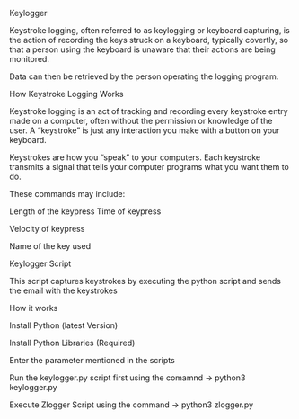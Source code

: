 Keylogger

Keystroke logging, often referred to as keylogging or keyboard capturing, is the action of recording the keys struck on a keyboard, typically covertly, so that a person using the keyboard is unaware that their actions are being monitored.

Data can then be retrieved by the person operating the logging program.

How Keystroke Logging Works

Keystroke logging is an act of tracking and recording every keystroke entry made on a computer, often without the permission or knowledge of the user. A “keystroke” is just any interaction you make with a button on your keyboard.

Keystrokes are how you “speak” to your computers. Each keystroke transmits a signal that tells your computer programs what you want them to do.

These commands may include:


Length of the keypress
Time of keypress

Velocity of keypress

Name of the key used

Keylogger Script

This script captures keystrokes by executing the python script and sends the email with the keystrokes


How it works

Install Python (latest Version)

Install Python Libraries (Required)

Enter the parameter mentioned in the scripts

Run the keylogger.py script first using the comamnd -> python3 keylogger.py

Execute Zlogger Script using the command -> python3 zlogger.py
